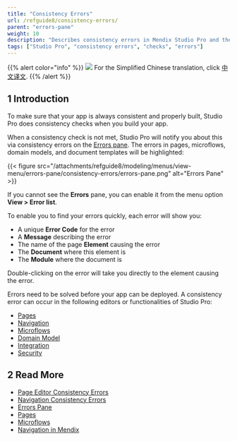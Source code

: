 ```yaml
---
title: "Consistency Errors"
url: /refguide8/consistency-errors/
parent: "errors-pane"
weight: 10
description: "Describes consistency errors in Mendix Studio Pro and the way to fix them."
tags: ["Studio Pro", "consistency errors", "checks", "errors"]
---
```


{{% alert color="info" %}}
<img src="/attachments/china.png" style="display: inline-block; margin: 0" /> For the Simplified Chinese translation, click [中文译文](https://cdn.mendix.tencent-cloud.com/documentation/refguide8/consistency-errors.pdf).
{{% /alert %}}

## 1 Introduction 

To make sure that your app is always consistent and properly built, Studio Pro does consistency checks when you build your app. 

When a consistency check is not met, Studio Pro will notify you about this via consistency errors on the [Errors pane](/refguide8/errors-pane/). The errors in pages, microflows, domain models, and document templates will be highlighted:

{{< figure src="/attachments/refguide8/modeling/menus/view-menu/errors-pane/consistency-errors/errors-pane.png" alt="Errors Pane" >}}

If you cannot see the **Errors** pane, you can enable it from the menu option **View > Error list**.

To enable you to find your errors quickly, each error will show you:

* A unique **Error Code** for the error
* A **Message** describing the error
* The name of the page **Element** causing the error
* The **Document** where this element is
* The **Module** where the document is

Double-clicking on the error will take you directly to the element causing the error.

Errors need to be solved before your app can be deployed. A consistency error can occur in the following editors or functionalities of Studio Pro:

* [Pages](/refguide8/consistency-errors-pages/) 
* [Navigation](/refguide8/consistency-errors-navigation/) 
* [Microflows](/refguide8/microflows/)
* [Domain Model](/refguide8/domain-model/)
* [Integration](/refguide8/integration/)
* [Security](/refguide8/security/)

##  2 Read More

* [Page Editor Consistency Errors](/refguide8/consistency-errors-pages/)
* [Navigation Consistency Errors](/refguide8/consistency-errors-navigation/)
* [Errors Pane](/refguide8/errors-pane/)
* [Pages](/refguide8/pages/)
* [Microflows](/refguide8/microflows/) 
* [Navigation in Mendix](/refguide8/navigation/)
